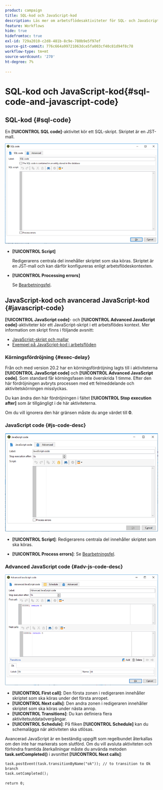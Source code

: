 ```yaml
---
product: campaign
title: SQL-kod och JavaScript-kod
description: Läs mer om arbetsflödesaktiviteter för SQL- och JavaScript-koder
feature: Workflows
hide: true
hidefromtoc: true
exl-id: 729a2010-c2d8-481b-8c9e-780b9e5f97ef
source-git-commit: 776c664a99721063dce5fa003cf40c81d94f8c78
workflow-type: tm+mt
source-wordcount: '270'
ht-degree: 7%

---
```


# SQL-kod och JavaScript-kod{#sql-code-and-javascript-code}



## SQL-kod {#sql-code}

En **[!UICONTROL SQL code]**-aktivitet kör ett SQL-skript. Skriptet är en JST-mall.

![](assets/sql_code.png)

* **[!UICONTROL Script]**

  Redigerarens centrala del innehåller skriptet som ska köras. Skriptet är en JST-mall och kan därför konfigureras enligt arbetsflödeskontexten.

* **[!UICONTROL Processing errors]**

  Se [Bearbetningsfel](monitoring-workflow-execution.md#processing-errors).

## JavaScript-kod och avancerad JavaScript-kod {#javascript-code}

**[!UICONTROL JavaScript code]**- och **[!UICONTROL Advanced JavaScript code]**-aktiviteter kör ett JavaScript-skript i ett arbetsflödes kontext. Mer information om skript finns i följande avsnitt:

* [JavaScript-skript och mallar](javascript-scripts-and-templates.md)
* [Exempel på JavaScript-kod i arbetsflöden](javascript-in-workflows.md)

### Körningsfördröjning {#exec-delay}

Från och med version 20.2 har en körningsfördröjning lagts till i aktiviteterna **[!UICONTROL JavaScript code]** och **[!UICONTROL Advanced JavaScript code]**. Som standard får körningsfasen inte överskrida 1 timme. Efter den här fördröjningen avbryts processen med ett felmeddelande och aktivitetskörningen misslyckas.

Du kan ändra den här fördröjningen i fältet **[!UICONTROL Stop execution after]** som är tillgängligt i de här aktiviteterna.

Om du vill ignorera den här gränsen måste du ange värdet till **0**.

### JavaScript code {#js-code-desc}

![](assets/javascript_code.png)

* **[!UICONTROL Script]**: Redigerarens centrala del innehåller skriptet som ska köras.

* **[!UICONTROL Process errors]**: Se [Bearbetningsfel](monitoring-workflow-execution.md#processing-errors).

### Advanced JavaScript code {#adv-js-code-desc}

![](assets/advanced_javascript_code.png)

* **[!UICONTROL First call]**: Den första zonen i redigeraren innehåller skriptet som ska köras under det första anropet.
* **[!UICONTROL Next calls]**: Den andra zonen i redigeraren innehåller skriptet som ska köras under nästa anrop.
* **[!UICONTROL Transitions]**: Du kan definiera flera aktivitetsutdataövergångar.
* **[!UICONTROL Schedule]**: På fliken **[!UICONTROL Schedule]** kan du schemalägga när aktiviteten ska utlösas.

Avancerad JavaScript är en beständig uppgift som regelbundet återkallas om den inte har markerats som slutförd. Om du vill avsluta aktiviteten och förhindra framtida återkallningar måste du använda metoden **task.setCompleted()** i avsnittet **[!UICONTROL Next calls]**:

```
task.postEvent(task.transitionByName("ok")); // to transition to Ok branch
task.setCompleted();

return 0;
```

